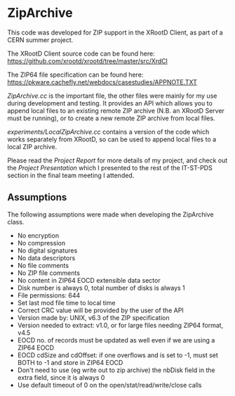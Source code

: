 # ZipArchive

This code was developed for ZIP support in the XRootD Client, as part of a CERN summer project. 

The XRootD Client source code can be found here: https://github.com/xrootd/xrootd/tree/master/src/XrdCl

The ZIP64 file specification can be found here: https://pkware.cachefly.net/webdocs/casestudies/APPNOTE.TXT

*ZipArchive.cc* is the important file, the other files were mainly for my use during development and testing. It provides an API which allows you to append local files to an existing remote ZIP archive (N.B. an XRootD Server must be running), or to create a new remote ZIP archive from local files.

*experiments/LocalZipArchive.cc* contains a version of the code which works separately from XRootD, so can be used to append local files to a local ZIP archive.

Please read the *Project Report* for more details of my project, and check out the *Project Presentation* which I presented to the rest of the IT-ST-PDS section in the final team meeting I attended.

## Assumptions

The following assumptions were made when developing the ZipArchive class.

- No encryption 
- No compression 
- No digital signatures 
- No data descriptors 
- No file comments 
- No ZIP file comments 
- No content in ZIP64 EOCD extensible data sector 
- Disk number is always 0, total number of disks is always 1 
- File permissions: 644 
- Set last mod file time to local time 
- Correct CRC value will be provided by the user of the API 
- Version made by: UNIX, v6.3 of the ZIP specification 
- Version needed to extract: v1.0, or for large files needing ZIP64 format, v4.5 
- EOCD no. of records must be updated as well even if we are using a ZIP64 EOCD
- EOCD cdSize and cdOffset: if one overflows and is set to -1, must set BOTH to -1 and store in ZIP64 EOCD
- Don't need to use (eg write out to zip archive) the nbDisk field in the extra field, since it is always 0
- Use default timeout of 0 on the open/stat/read/write/close calls
